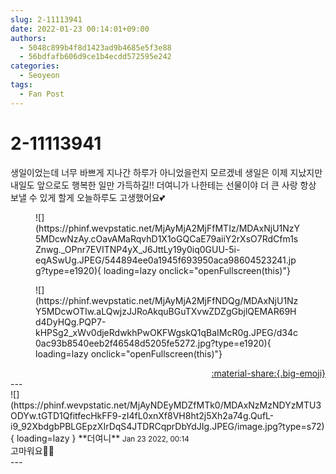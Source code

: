 ```yaml
---
slug: 2-11113941
date: 2022-01-23 00:14:01+09:00
authors:
  - 5048c899b4f8d1423ad9b4685e5f3e88
  - 56bdfafb606d9ce1b4ecdd572595e242
categories:
  - Seoyeon
tags:
  - Fan Post
---
```


# 2-11113941

<div class="post-container" markdown="1">
<div class="content-container md-sidebar__scrollwrap" markdown="1">

생일이었는데 너무 바쁘게 지나간 하루가 아니었을런지 모르겠네 생일은 이제 지났지만 내일도 앞으로도 행복한 일만 가득하길!! 더여니가 나한테는 선물이야 더 큰 사랑 항상 보낼 수 있게 할게 오늘하루도 고생했어요💕
<figure markdown="1">
![](https://phinf.wevpstatic.net/MjAyMjA2MjFfMTIz/MDAxNjU1NzY5MDcwNzAy.cOavAMaRqvhD1X1oGQCaE79aiiY2rXsO7RdCfm1sZnwg._OPnr7EVITNP4yX_J6JttLy19y0iq0GUU-5i-eqASwUg.JPEG/544894ee0a1945f693950aca98604523241.jpg?type=e1920){ loading=lazy onclick="openFullscreen(this)"}
</figure>

<figure markdown="1">
![](https://phinf.wevpstatic.net/MjAyMjA2MjFfNDQg/MDAxNjU1NzY5MDcwOTIw.aLQwjzJJRoAkquBGuTXvwZDZgGbjlQEMAR69Hd4DyHQg.PQP7-kHPSg2_xWv0djeRdwkhPwOKFWgskQ1qBaIMcR0g.JPEG/d34c0ac93b8540eeb2f46548d5205fe5272.jpg?type=e1920){ loading=lazy onclick="openFullscreen(this)"}
</figure>


</div>
</div>

<div style="text-align: right;" markdown="1">
<a href="https://weverse.io/fromis9/fanpost/2-11113941" style="text-align: right;">:material-share:{.big-emoji}</a>
</div>
---

<div class="comments-container md-sidebar__scrollwrap" markdown="1">
<div class="comment" markdown="1">
<div class='id-container' markdown="1">
![](https://phinf.wevpstatic.net/MjAyNDEyMDZfMTk0/MDAxNzMzNDYzMTU3ODYw.tGTD1QfitfecHkFF9-zI4fL0xnXf8VH8ht2j5Xh2a74g.QufL-i9_92XbdgbPBLGEpzXIrDqS4JTDRCqprDbYdJIg.JPEG/image.jpg?type=s72){ loading=lazy }
**<span class="artist">더여니</span>** <small>Jan 23 2022, 00:14</small><br>
</div>
<div class='comment-body' markdown="1">
고마워요🥺💕
</div>
</div>
</div>
---
